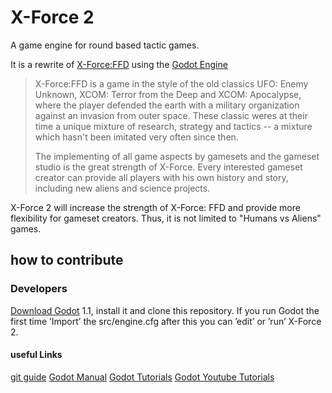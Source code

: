 # X-Force 2
A game engine for round based tactic games.

It is a rewrite of [X-Force:FFD] using the [Godot Engine]

> X-Force:FFD is a game in the style of the old classics UFO: Enemy Unknown, XCOM: Terror from the Deep and XCOM: Apocalypse, where the player defended the earth with a military organization against an invasion from outer space. These classic weres at their time a unique mixture of research, strategy and tactics -- a mixture which hasn't been imitated very often since then.
> 
> The implementing of all game aspects by gamesets and the gameset studio is the great strength of X-Force. Every interested gameset creator can provide all players with his own history and story, including new aliens and science projects.

X-Force 2 will increase the strength of X-Force: FFD and provide more flexibility for gameset creators.
Thus, it is not limited to "Humans vs Aliens" games.

## how to contribute

### Developers

[Download Godot] 1.1, install it and clone this repository.
If you run Godot the first time ’Import’ the src/engine.cfg after this you can ’edit’ or ’run’ X-Force 2.

#### useful Links

[git guide]
[Godot Manual]
[Godot Tutorials]
[Godot Youtube Tutorials]

[git guide]: http://rogerdudler.github.io/git-guide/
[Godot Manual]: http://fr.flossmanuals.net/godot-game-engine/about-this-book/
[Godot Tutorials]: http://www.gamefromscratch.com/page/Godot-Game-Engine-tutorial-series.aspx
[Godot Youtube Tutorials]: https://www.youtube.com/playlist?list=PLPI26-KXCXpBtZGRJizz0cvU88nXB-G14

[X-Force:FFD]: http://www.xforce-online.de/ "X-Force: Fight For Destiny"
[Godot Engine]: http://www.godotengine.org/
[Download Godot]: http://www.godotengine.org/documents/2
